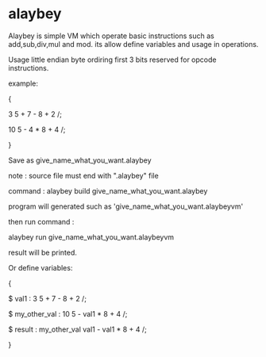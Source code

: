 # alaybey
Alaybey is simple VM which operate basic instructions such as add,sub,div,mul and mod. its allow define variables and usage in operations.

Usage little endian byte ordiring first 3 bits reserved for opcode instructions.

example:

{

3 5 + 7 - 8 + 2 /;

10 5 - 4 * 8 + 4 /;

}


Save as give_name_what_you_want.alaybey

note : source file must end with ".alaybey" file

command : 
alaybey build give_name_what_you_want.alaybey

program will generated such as 'give_name_what_you_want.alaybeyvm'

then run command : 

alaybey run give_name_what_you_want.alaybeyvm

result will be printed.


Or define variables:

{

$ val1 : 3 5 + 7 - 8 + 2 /;

$ my_other_val : 10 5 - val1 * 8 + 4 /;

$ result : my_other_val val1 - val1 * 8 + 4 /;

}

